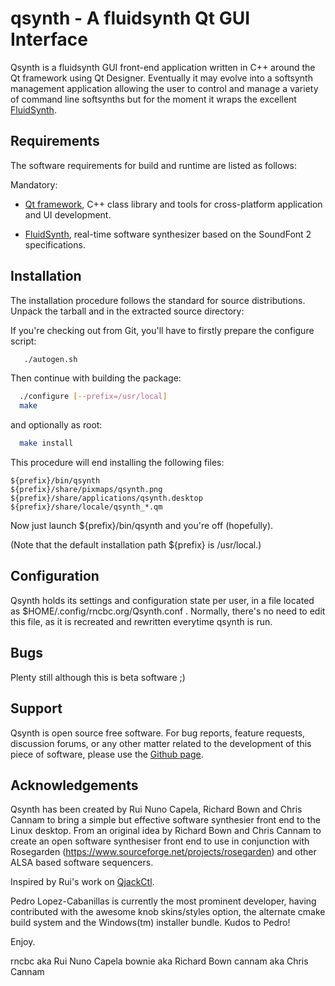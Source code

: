 # qsynth - A fluidsynth Qt GUI Interface

Qsynth is a fluidsynth GUI front-end application written in C++
around the Qt framework using Qt Designer. Eventually it may evolve
into a softsynth management application allowing the user to control
and manage a variety of command line softsynths but for the moment
it wraps the excellent [FluidSynth](http://www.fluidsynth.org).


## Requirements

The software requirements for build and runtime are listed as follows:

  Mandatory:

  - [Qt framework](https://qt.io/), C++ class library and tools for
    cross-platform application and UI development.


  - [FluidSynth](http://www.fluidsynth.org), real-time software synthesizer
    based on the SoundFont 2 specifications.


## Installation

The installation procedure follows the standard for source distributions.
Unpack the tarball and in the extracted source directory:

If you're checking out from Git, you'll have to firstly prepare the
configure script:

```bash
   ./autogen.sh
```

Then continue with building the package:
```bash
  ./configure [--prefix=/usr/local]
  make
```
and optionally as root:
```bash
  make install
```

This procedure will end installing the following files:

    ${prefix}/bin/qsynth
    ${prefix}/share/pixmaps/qsynth.png
    ${prefix}/share/applications/qsynth.desktop
    ${prefix}/share/locale/qsynth_*.qm

Now just launch ${prefix}/bin/qsynth and you're off (hopefully).

(Note that the default installation path ${prefix} is /usr/local.)


## Configuration

Qsynth holds its settings and configuration state per user, in a file
located as $HOME/.config/rncbc.org/Qsynth.conf . Normally, there's no
need to edit this file, as it is recreated and rewritten everytime
qsynth is run.


## Bugs

Plenty still although this is beta software ;)


## Support

Qsynth is open source free software. For bug reports, feature requests,
discussion forums, or any other matter related to the
development of this piece of software, please use the [Github page](https://github.com/rncbc/qsynth).


## Acknowledgements

Qsynth has been created by Rui Nuno Capela, Richard Bown and Chris Cannam
to bring a simple but effective software synthesier front end to the Linux
desktop.  From an original idea by Richard Bown and Chris Cannam to create
an open software synthesiser front end to use in conjunction with Rosegarden
(https://www.sourceforge.net/projects/rosegarden) and other ALSA based
software sequencers.

Inspired by Rui's work on [QjackCtl](https://qjackctl.sourceforge.io).

Pedro Lopez-Cabanillas is currently the most prominent developer, having
contributed with the awesome knob skins/styles option, the alternate cmake
build system and the Windows(tm) installer bundle. Kudos to Pedro!


Enjoy.

rncbc aka Rui Nuno Capela <rncbc at rncbc dot org>
bownie aka Richard Bown <bownie at bownie dot com>
cannam aka Chris Cannam <cannam at all dash day dash breakfast dot com>

